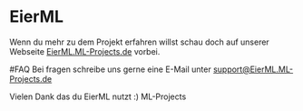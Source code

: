 # EierML
Wenn du mehr zu dem Projekt erfahren willst schau doch auf unserer Webseite [EierML.ML-Projects.de](eierml.ml-projekts.de) vorbei.

#FAQ
Bei fragen schreibe uns gerne eine E-Mail unter [support@EierML.ML-Projects.de](mailto:support@eierml.ml-projects.de)

Vielen Dank das du EierML nutzt :)
ML-Projects
